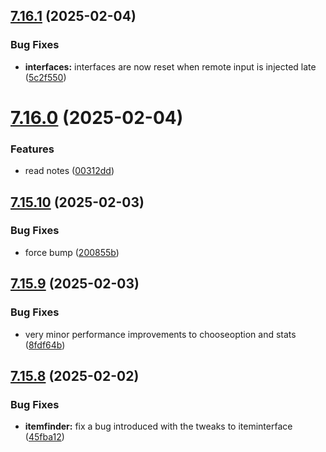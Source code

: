 ## [7.16.1](https://github.com/Torwent/SRL-T/compare/v7.16.0...v7.16.1) (2025-02-04)


### Bug Fixes

* **interfaces:** interfaces are now reset when remote input is injected late ([5c2f550](https://github.com/Torwent/SRL-T/commit/5c2f550e9a641cd030497ca309c74a839ccb369d))



# [7.16.0](https://github.com/Torwent/SRL-T/compare/v7.15.10...v7.16.0) (2025-02-04)


### Features

* read notes ([00312dd](https://github.com/Torwent/SRL-T/commit/00312dd191b763e5277e0d3b83c3d9b156ea6a59))



## [7.15.10](https://github.com/Torwent/SRL-T/compare/v7.15.9...v7.15.10) (2025-02-03)


### Bug Fixes

* force bump ([200855b](https://github.com/Torwent/SRL-T/commit/200855b44a43e1691f90f2a2fe85c98071de439e))



## [7.15.9](https://github.com/Torwent/SRL-T/compare/v7.15.8...v7.15.9) (2025-02-03)


### Bug Fixes

* very minor performance improvements to chooseoption and stats ([8fdf64b](https://github.com/Torwent/SRL-T/commit/8fdf64b7d3b0bdbf277c1ab5fbfb89fa8e42f16e))



## [7.15.8](https://github.com/Torwent/SRL-T/compare/v7.15.7...v7.15.8) (2025-02-02)


### Bug Fixes

* **itemfinder:** fix a bug introduced with the tweaks to iteminterface ([45fba12](https://github.com/Torwent/SRL-T/commit/45fba128706b0a1ce98b11a8b7c96a57d7364767))



